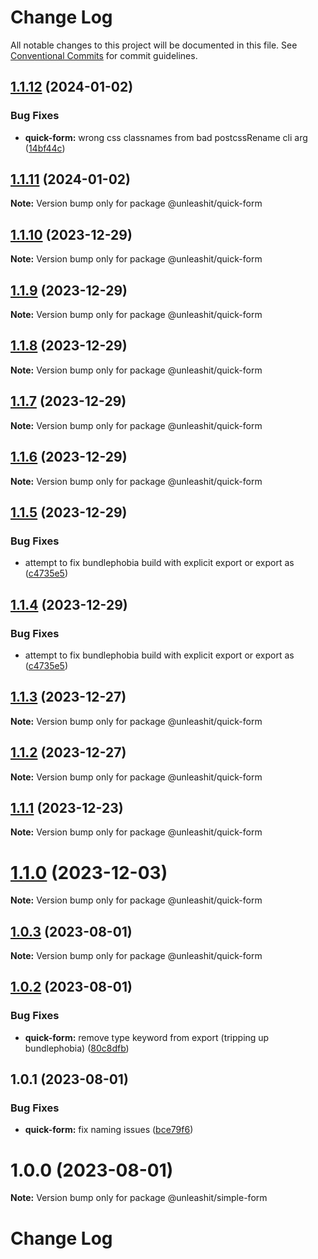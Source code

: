 # Change Log

All notable changes to this project will be documented in this file.
See [Conventional Commits](https://conventionalcommits.org) for commit guidelines.

## [1.1.12](https://github.com/unleashit/npm-library/compare/@unleashit/quick-form@1.1.11...@unleashit/quick-form@1.1.12) (2024-01-02)

### Bug Fixes

* **quick-form:** wrong css classnames from bad postcssRename cli arg ([14bf44c](https://github.com/unleashit/npm-library/commit/14bf44c3941bd730ea978944164a7033579fb3e1))

## [1.1.11](https://github.com/unleashit/npm-library/compare/@unleashit/quick-form@1.1.10...@unleashit/quick-form@1.1.11) (2024-01-02)

**Note:** Version bump only for package @unleashit/quick-form

## [1.1.10](https://github.com/unleashit/npm-library/compare/@unleashit/quick-form@1.1.9...@unleashit/quick-form@1.1.10) (2023-12-29)

**Note:** Version bump only for package @unleashit/quick-form

## [1.1.9](https://github.com/unleashit/npm-library/compare/@unleashit/quick-form@1.1.8...@unleashit/quick-form@1.1.9) (2023-12-29)

**Note:** Version bump only for package @unleashit/quick-form

## [1.1.8](https://github.com/unleashit/npm-library/compare/@unleashit/quick-form@1.1.7...@unleashit/quick-form@1.1.8) (2023-12-29)

**Note:** Version bump only for package @unleashit/quick-form

## [1.1.7](https://github.com/unleashit/npm-library/compare/@unleashit/quick-form@1.1.6...@unleashit/quick-form@1.1.7) (2023-12-29)

**Note:** Version bump only for package @unleashit/quick-form

## [1.1.6](https://github.com/unleashit/npm-library/compare/@unleashit/quick-form@1.1.5...@unleashit/quick-form@1.1.6) (2023-12-29)

**Note:** Version bump only for package @unleashit/quick-form

## [1.1.5](https://github.com/unleashit/npm-library/compare/@unleashit/quick-form@1.1.3...@unleashit/quick-form@1.1.5) (2023-12-29)

### Bug Fixes

* attempt to fix bundlephobia build with explicit export or export as ([c4735e5](https://github.com/unleashit/npm-library/commit/c4735e5ba8ce3d26eec9ec31b3adfd55b2ab3fb2))

## [1.1.4](https://github.com/unleashit/npm-library/compare/@unleashit/quick-form@1.1.3...@unleashit/quick-form@1.1.4) (2023-12-29)

### Bug Fixes

* attempt to fix bundlephobia build with explicit export or export as ([c4735e5](https://github.com/unleashit/npm-library/commit/c4735e5ba8ce3d26eec9ec31b3adfd55b2ab3fb2))

## [1.1.3](https://github.com/unleashit/npm-library/compare/@unleashit/quick-form@1.1.2...@unleashit/quick-form@1.1.3) (2023-12-27)

**Note:** Version bump only for package @unleashit/quick-form

## [1.1.2](https://github.com/unleashit/npm-library/compare/@unleashit/quick-form@1.1.1...@unleashit/quick-form@1.1.2) (2023-12-27)

**Note:** Version bump only for package @unleashit/quick-form

## [1.1.1](https://github.com/unleashit/npm-library/compare/@unleashit/quick-form@1.1.0...@unleashit/quick-form@1.1.1) (2023-12-23)

**Note:** Version bump only for package @unleashit/quick-form

# [1.1.0](https://github.com/unleashit/npm-library/compare/@unleashit/quick-form@1.0.3...@unleashit/quick-form@1.1.0) (2023-12-03)

**Note:** Version bump only for package @unleashit/quick-form

## [1.0.3](https://github.com/unleashit/npm-library/compare/@unleashit/quick-form@1.0.2...@unleashit/quick-form@1.0.3) (2023-08-01)

**Note:** Version bump only for package @unleashit/quick-form

## [1.0.2](https://github.com/unleashit/npm-library/compare/@unleashit/quick-form@1.0.1...@unleashit/quick-form@1.0.2) (2023-08-01)

### Bug Fixes

* **quick-form:** remove type keyword from export (tripping up bundlephobia) ([80c8dfb](https://github.com/unleashit/npm-library/commit/80c8dfb594bfa1eace4d1bb87085dcc4b80b908c))

## 1.0.1 (2023-08-01)

### Bug Fixes

- **quick-form:** fix naming issues ([bce79f6](https://github.com/unleashit/npm-library/commit/bce79f6606772609fad0e46a8bfd122e777517d9))

# 1.0.0 (2023-08-01)

**Note:** Version bump only for package @unleashit/simple-form

# Change Log

